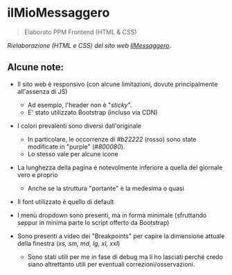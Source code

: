 # ilMioMessaggero
> Elaborato PPM Frontend (HTML &amp; CSS)

 _Rielaborazione (HTML e CSS) del sito web [IlMessaggero](www.ilmessaggero.it)_.

 ## Alcune note:

 - Il sito web è responsivo (con alcune limitazioni, dovute principalmente all'assenza di JS)
    - Ad esempio, l'header non è "_sticky_".
    - E' stato utilizzato Bootstrap (incluso via CDN)

- I colori prevalenti sono diversi dall'originale
    - In particolare, le occorrenze di _#b22222_ (rosso) sono state modificate in "purple" (_#800080_).
    - Lo stesso vale per alcune icone

- La lunghezza della pagina è notevolmente inferiore a quella del giornale vero e proprio
    - Anche se la struttura "portante" è la medesima o quasi

- Il font utilizzato è quello di default

- I menù dropdown sono presenti, ma in forma minimale (sfruttando seppur in minima parte lo script offerto da Bootstrap)

- Sono presenti a video dei "Breakpoints" per capire la dimensione attuale della finestra (_xs, sm, md, lg, xl, xxl_)
    - Sono stati utili per me in fase di debug ma li ho lasciati perché credo siano altrettanto utili per eventuali correzioni/osservazioni.